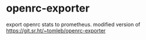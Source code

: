 # openrc-exporter
export openrc stats to prometheus. modified version of https://git.sr.ht/~tomleb/openrc-exporter
